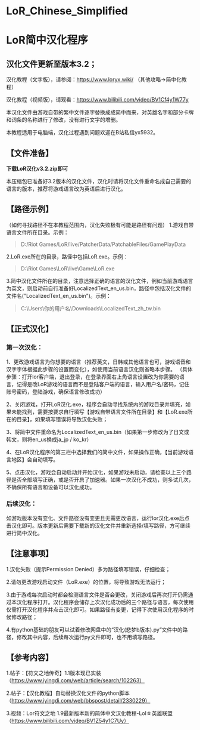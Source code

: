 # LoR_Chinese_Simplified
# LoR简中汉化程序

## 汉化文件更新至版本3.2；
汉化教程（文字版），请参阅：https://www.loryx.wiki/ （其他攻略→简中化教程）

汉化教程（视频版），请观看：https://www.bilibili.com/video/BV1Cf4y1W77y

本汉化文件由游戏自带的繁中文件逐字替换成成简中而来，对英雄名字和部分卡牌和词条的名称进行了修改，没有进行文字的增删。

本教程适用于电脑端，汉化过程遇到问题欢迎在B站私信yx5932。

## 【文件准备】
**下载LoR汉化v3.2.zip即可**

本压缩包已准备好3.2版本的汉化文件，汉化时请将汉化文件重命名成自己需要的语言的版本，推荐将游戏语言改为英语后进行汉化。

## 【路径示例】

（如何寻找路径不在本教程范围内，汉化失败极有可能是路径有问题）
1.游戏自带语言文件所在目录。示例：

> D:/Riot Games/LoR/live/PatcherData/PatchableFiles/GamePlayData

2.LoR.exe所在的目录，路径中包括LoR.exe。示例：

> D:\Riot Games\LoR\live\Game\LoR.exe

3.简中汉化文件所在的目录，注意选择正确的语言的汉化文件，例如当前游戏语言为英文，则启动前自行准备好LocalizedText_en_us.bin，路径中包括汉化文件的文件名("LocalizedText_en_us.bin")。示例：

> C:\Users\你的用户名\Downloads\LocalizedText_zh_tw.bin


## 【正式汉化】

### 第一次汉化：

1、更改游戏语言为你想要的语言（推荐英文，日韩或其他语言也可，游戏语音和汉字字体根据此步骤的设置而变化），如使用当前语言汉化则省略本步骤。
（具体步骤：打开lor客户端，退出登录，在登录界面右上角语言设置改为你需要的语言，记得是改LoR游戏的语言而不是登陆客户端的语言，输入用户名/密码，记住账号密码，登陆游戏，确保语言修改成功）

2、关闭游戏，打开LoR汉化.exe，程序会自动寻找系统内的游戏目录并填充，如果未能找到，需要按要求自行填写【游戏自带语言文件所在目录】和【LoR.exe所在的目录】，如果填写错误将导致汉化失败；

3、将简中文件重命名为LocalizedText_en_us.bin（如果第一步修改为了日文或韩文，则将en_us换成ja_jp / ko_kr）

4、在LoR汉化程序的第三栏中选择我们的简中文件，如果操作正确，【当前游戏语言地区】会自动填写。

5、点击汉化，游戏会自动启动并开始汉化，如果游戏未启动，请检查以上三个路径是否全部填写正确，或是否开启了加速器。如果一次汉化不成功，则多试几次，不确保所有语言和设备可以汉化成功。

### 后续汉化：

如游戏版本没有变化、文件路径没有变更且无需更改语言，运行lor汉化.exe后点击汉化即可。版本更新后需要下载新的汉化文件并重新选择/填写路径，方可继续进行简中汉化。


## 【注意事项】

1.汉化失败（提示Permission Denied）多为路径填写错误，仔细检查；

2.请勿更改游戏启动文件（LoR.exe）的位置，将导致游戏无法运行；

3.由于游戏每次启动时都会检测语言文件是否会更改，关闭游戏后再次打开仍需通过本汉化程序打开。汉化程序会储存上次汉化成功后的三个路径与语言，每次使用仅需打开汉化程序并点击汉化即可。如果路径有变更，记得下次使用汉化程序的时候修改路径；

4.有python基础的朋友可以试着修改网盘中的“汉化(悲梦b版本).py”文件中的路径，修改其中内容，后续每次运行py文件即可，也不用填写路径。


## 【参考内容】
1.帖子：【符文之地传奇】1.1版本现已实装（https://www.iyingdi.com/web/article/search/102263）

2.帖子：【汉化教程】自动替换汉化文件的python脚本（https://www.iyingdi.com/web/bbspost/detail/2330229）

3.视频：Lor符文之地 1.9最新版本新的简体中文汉化教程-Lol☆英雄联盟（https://www.bilibili.com/video/BV1Z54y1C7Uy）
